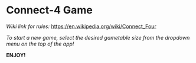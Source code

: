 # Connect-4 Game

*Wiki link for rules:* https://en.wikipedia.org/wiki/Connect_Four

*To start a new game, select the desired gametable size from the dropdown menu on the top of the app!*

**ENJOY!**
